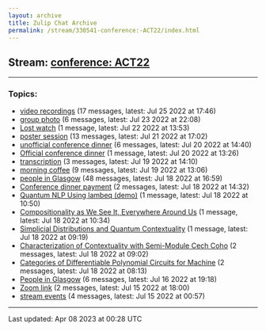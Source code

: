 ```yaml
---
layout: archive
title: Zulip Chat Archive
permalink: /stream/330541-conference:-ACT22/index.html
---
```


## Stream: [conference: ACT22](https://mattecapu.github.io/ct-zulip-archive/stream/330541-conference:-ACT22/index.html)
---

### Topics:

* [video recordings](topic/topic_video.20recordings.html) (17 messages, latest: Jul 25 2022 at 17:46)
* [group photo](topic/topic_group.20photo.html) (6 messages, latest: Jul 23 2022 at 22:08)
* [Lost watch](topic/topic_Lost.20watch.html) (1 message, latest: Jul 22 2022 at 13:53)
* [poster session](topic/topic_poster.20session.html) (13 messages, latest: Jul 21 2022 at 17:02)
* [unofficial conference dinner](topic/topic_unofficial.20conference.20dinner.html) (6 messages, latest: Jul 20 2022 at 14:40)
* [Official conference dinner](topic/topic_Official.20conference.20dinner.html) (1 message, latest: Jul 20 2022 at 13:26)
* [transcription](topic/topic_transcription.html) (3 messages, latest: Jul 19 2022 at 14:10)
* [morning coffee](topic/topic_morning.20coffee.html) (9 messages, latest: Jul 19 2022 at 13:06)
* [people in Glasgow](topic/topic_people.20in.20Glasgow.html) (48 messages, latest: Jul 18 2022 at 16:59)
* [Conference dinner payment](topic/topic_Conference.20dinner.20payment.html) (2 messages, latest: Jul 18 2022 at 14:32)
* [Quantum NLP Using lambeq (demo)](topic/topic_Quantum.20NLP.20Using.20lambeq.20(demo).html) (1 message, latest: Jul 18 2022 at 10:50)
* [Compositionality as We See It, Everywhere Around Us](topic/topic_Compositionality.20as.20We.20See.20It.2C.20Everywhere.20Around.20Us.html) (1 message, latest: Jul 18 2022 at 10:34)
* [Simplicial Distributions and Quantum Contextuality](topic/topic_Simplicial.20Distributions.20and.20Quantum.20Contextuality.html) (1 message, latest: Jul 18 2022 at 09:19)
* [Characterization of Contextuality with Semi-Module Cech Coho](topic/topic_Characterization.20of.20Contextuality.20with.20Semi-Module.20Cech.20Coho.html) (2 messages, latest: Jul 18 2022 at 09:02)
* [Categories of Differentiable Polynomial Circuits for Machine](topic/topic_Categories.20of.20Differentiable.20Polynomial.20Circuits.20for.20Machine.html) (2 messages, latest: Jul 18 2022 at 08:13)
* [People in Glasgow](topic/topic_People.20in.20Glasgow.html) (6 messages, latest: Jul 16 2022 at 19:18)
* [Zoom link](topic/topic_Zoom.20link.html) (2 messages, latest: Jul 15 2022 at 18:00)
* [stream events](topic/topic_stream.20events.html) (4 messages, latest: Jul 15 2022 at 00:57)

<hr><p>Last updated: Apr 08 2023 at 00:28 UTC</p>